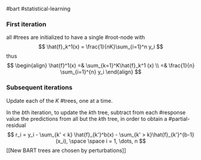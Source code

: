 #bart #statistical-learning 
### First iteration
all #trees are initialized to have a single #root-node with
$$
\hat{f}_k^1(x) = \frac{1}{nK}\sum_{i=1}^n y_i
$$
thus
$$
\begin{align}
\hat{f}^1(x) =& \sum_{k=1}^K\hat{f}_k^1 (x) \\
=& \frac{1}{n} \sum_{i=1}^{n} y_i
\end{align}
$$

### Subsequent iterations
Update each of the $K$ #trees, one at a time.

In the $b$th iteration, to update the $k$th tree, subtract from each #response value the predictions from all but the $k$th tree, in order to obtain a #partial-residual 
$$
r_i = y_i - \sum_{k' < k} \hat{f}_{k'}^b(x) - \sum_{k' > k}\hat{f}_{k'}^{b-1}(x_i), \space \space i = 1, \dots, n
$$
[[New BART trees are chosen by perturbations]]
